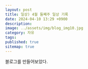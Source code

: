 ```yaml
---
layout: post
title: 일상) 4월 둘째주 일상 기록
date: 2024-04-10 13:29 +0900
description: 
image: ../assets/img/blog_img10.jpg
category: 자유
tags: 
published: true
sitemap: true
---
```


블로그를 만들어보았다.